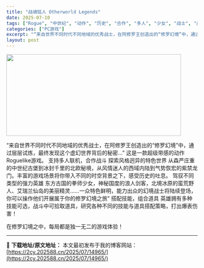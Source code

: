 ```yaml
---
title: "战魂铭人 Otherworld Legends"
date: 2025-07-10
tags: ["Rogue", "中世纪", "动作", "历史", "合作", "多人", "少女", "战士", "战斗", "探索"]
categories: ["PC游戏"]
excerpt: "“来自世界不同时代不同地域的优秀战士，在阿修罗王创造出的“修罗幻境”中，通过层层试炼，最终发现这个虚幻世界背后的秘密...” 这是一款超级带感的动作Roguelike游戏。 支持多人联机，合作战斗 探索风格迥异的特色世界 从森严庄重的中世纪古堡到冰封千里的北欧秘境，从风情迷人的西域内陆到气势恢宏的紫&hellip;"
layout: post
---
```


<img class="aligncenter size-full wp-image-14952" src="https://2cy.202588.cn/wp-content/uploads/2025/07/2025071013554324.webp" alt="" width="460" height="215" />

“来自世界不同时代不同地域的优秀战士，在阿修罗王创造出的“修罗幻境”中，通过层层试炼，最终发现这个虚幻世界背后的秘密...”
这是一款超级带感的动作Roguelike游戏。
支持多人联机，合作战斗
探索风格迥异的特色世界
从森严庄重的中世纪古堡到冰封千里的北欧秘境，从风情迷人的西域内陆到气势恢宏的紫禁龙门。丰富的游戏场景将你带入不同的时空背景之下，感受历史的吐息。
驾驭不同类型的强力英雄
东方古国的拳师少女，神秘国度的浪人剑客，北境冰原的蛮荒野人、艾瑞兰仙岛的美丽精灵……一众特色鲜明，能力出众的幻境战士将陆续登场，你可以操作他们开展属于你的修罗幻境之旅”
搭配技能，组合道具
英雄拥有多种技能可选，战斗中可拾取道具，研究各种不同的技能与道具搭配策略，打出爆表伤害！

在修罗幻境之中，每局都是独一无二的游戏体验！

---
📖 **下载地址/原文地址：** 本文最初发布于我的博客网站：[https://2cy.202588.cn/2025/07/14965/](https://2cy.202588.cn/2025/07/14965/)
